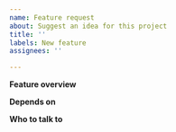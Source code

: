 ```yaml
---
name: Feature request
about: Suggest an idea for this project
title: ''
labels: New feature
assignees: ''

---
```


<!-- Follow these steps: -->
<!-- 1. Make sure you select appropriate labels -->
<!-- 2.  Set the project to netspy -->
<!-- 3. Assign to a milestone -->
<!-- 4. Choose appropriate labelss -->
<!-- 5. Assign yourself to the issue when you are working on it. Leave blank or assign someone else if you are not working on it-->

**Feature overview**
<!-- A clear and concise description of the required work -->

**Depends on**
<!-- Any other issues that need to complete first -->

**Who to talk to**
<!-- Talk to <github handle of someone useful> to get started -->
